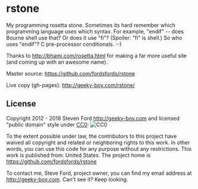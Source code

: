# rstone
My programming rosetta stone.
Sometimes its hard remember which programming language uses which syntax.
For example, "endif" -- does Bourne shell use that?  Or does it use "fi"?
(Spoiler: "fi" is shell.)
So who uses "endif"?  C pre-processor conditionals.  :-)

Thanks to http://bhami.com/rosetta.html for making a far more useful site
(and coming up with an awesome name).

Master source: https://github.com/fordsfords/rstone

Live copy (gh-pages): http://geeky-boy.com/rstone/

## License

Copyright 2012 - 2018 Steven Ford http://geeky-boy.com and licensed
"public domain" style under
[CC0](http://creativecommons.org/publicdomain/zero/1.0/):
![CC0](https://licensebuttons.net/p/zero/1.0/88x31.png "CC0")

To the extent possible under law, the contributors to this project have
waived all copyright and related or neighboring rights to this work.
In other words, you can use this code for any purpose without any
restrictions.  This work is published from: United States.  The project home
is https://github.com/fordsfords/rstone

To contact me, Steve Ford, project owner, you can find my email address
at http://geeky-boy.com.  Can't see it?  Keep looking.
